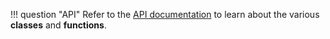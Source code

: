 !!! question "API"
    Refer to the [API documentation](/library/draw/)
    to learn about the various **classes** and **functions**.
